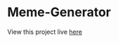 # Meme-Generator



View this project live [here](https://khushirajoria-meme-generator.netlify.app/)

